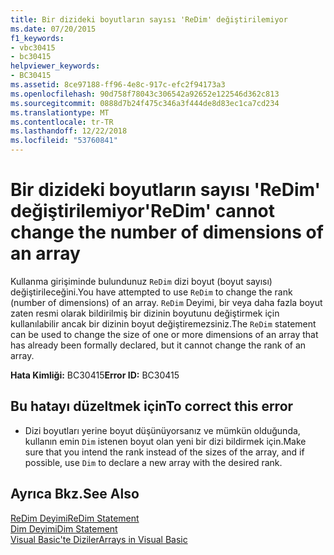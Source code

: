 ```yaml
---
title: Bir dizideki boyutların sayısı 'ReDim' değiştirilemiyor
ms.date: 07/20/2015
f1_keywords:
- vbc30415
- bc30415
helpviewer_keywords:
- BC30415
ms.assetid: 8ce97188-ff96-4e8c-917c-efc2f94173a3
ms.openlocfilehash: 90d758f78043c306542a92652e122546d362c813
ms.sourcegitcommit: 0888d7b24f475c346a3f444de8d83ec1ca7cd234
ms.translationtype: MT
ms.contentlocale: tr-TR
ms.lasthandoff: 12/22/2018
ms.locfileid: "53760841"
---
```

# <a name="redim-cannot-change-the-number-of-dimensions-of-an-array"></a><span data-ttu-id="11ccd-102">Bir dizideki boyutların sayısı 'ReDim' değiştirilemiyor</span><span class="sxs-lookup"><span data-stu-id="11ccd-102">'ReDim' cannot change the number of dimensions of an array</span></span>
<span data-ttu-id="11ccd-103">Kullanma girişiminde bulundunuz `ReDim` dizi boyut (boyut sayısı) değiştirileceğini.</span><span class="sxs-lookup"><span data-stu-id="11ccd-103">You have attempted to use `ReDim` to change the rank (number of dimensions) of an array.</span></span> <span data-ttu-id="11ccd-104">`ReDim` Deyimi, bir veya daha fazla boyut zaten resmi olarak bildirilmiş bir dizinin boyutunu değiştirmek için kullanılabilir ancak bir dizinin boyut değiştiremezsiniz.</span><span class="sxs-lookup"><span data-stu-id="11ccd-104">The `ReDim` statement can be used to change the size of one or more dimensions of an array that has already been formally declared, but it cannot change the rank of an array.</span></span>  
  
 <span data-ttu-id="11ccd-105">**Hata Kimliği:** BC30415</span><span class="sxs-lookup"><span data-stu-id="11ccd-105">**Error ID:** BC30415</span></span>  
  
## <a name="to-correct-this-error"></a><span data-ttu-id="11ccd-106">Bu hatayı düzeltmek için</span><span class="sxs-lookup"><span data-stu-id="11ccd-106">To correct this error</span></span>  
  
-   <span data-ttu-id="11ccd-107">Dizi boyutları yerine boyut düşünüyorsanız ve mümkün olduğunda, kullanın emin `Dim` istenen boyut olan yeni bir dizi bildirmek için.</span><span class="sxs-lookup"><span data-stu-id="11ccd-107">Make sure that you intend the rank instead of the sizes of the array, and if possible, use `Dim` to declare a new array with the desired rank.</span></span>  
  
## <a name="see-also"></a><span data-ttu-id="11ccd-108">Ayrıca Bkz.</span><span class="sxs-lookup"><span data-stu-id="11ccd-108">See Also</span></span>  
 [<span data-ttu-id="11ccd-109">ReDim Deyimi</span><span class="sxs-lookup"><span data-stu-id="11ccd-109">ReDim Statement</span></span>](../../visual-basic/language-reference/statements/redim-statement.md)  
 [<span data-ttu-id="11ccd-110">Dim Deyimi</span><span class="sxs-lookup"><span data-stu-id="11ccd-110">Dim Statement</span></span>](../../visual-basic/language-reference/statements/dim-statement.md)  
 [<span data-ttu-id="11ccd-111">Visual Basic'te Diziler</span><span class="sxs-lookup"><span data-stu-id="11ccd-111">Arrays in Visual Basic</span></span>](~/docs/visual-basic/programming-guide/language-features/arrays/index.md)
